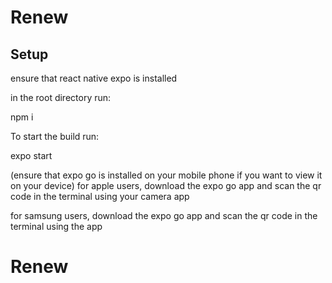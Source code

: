 # Renew

## Setup
ensure that react native expo is installed

in the root directory run:

npm i

To start the build run:

expo start

(ensure that expo go is installed on your mobile phone if you want to view it on your device)
for apple users, download the expo go app and scan the qr code in the terminal using your camera app

for samsung users, download the expo go app and scan the qr code in the terminal using the app

# Renew
